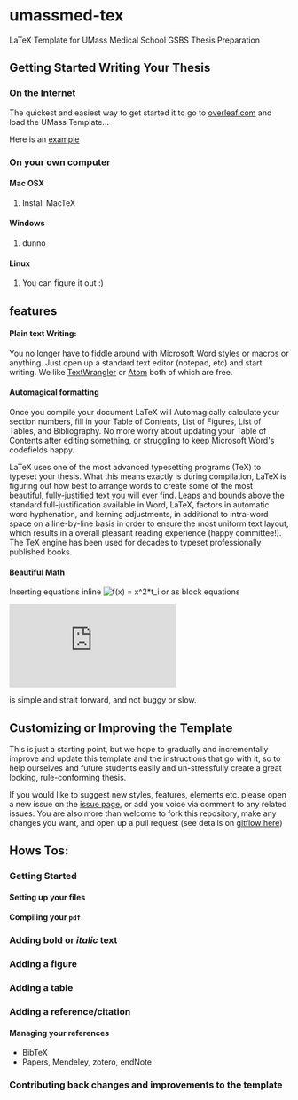 # umassmed-tex

LaTeX Template for UMass Medical School GSBS Thesis Preparation

## Getting Started Writing Your Thesis

### On the Internet

The quickest and easiest way to get started it to go to [overleaf.com](http://overleaf.com) and load the UMass Template...

Here is an [example](https://www.overleaf.com/3094199nnwpnb)

### On your own computer

#### Mac OSX

1. Install MacTeX

#### Windows

1. dunno

#### Linux

1. You can figure it out :)

## features

#### Plain text Writing:

You no longer have to fiddle around with Microsoft Word styles or macros or anything. Just open up a standard text editor (notepad, etc) and start writing. We like [TextWrangler]() or [Atom]() both of which are free.

#### Automagical formatting

Once you compile your document LaTeX will Automagically calculate your section numbers, fill in your Table of Contents, List of Figures, List of Tables, and Bibliography. No more worry about updating your Table of Contents after editing something, or struggling to keep Microsoft Word's codefields happy.

LaTeX uses one of the most advanced typesetting programs (TeX) to typeset your thesis. What this means exactly is during compilation, LaTeX is figuring out how best to arrange words to create some of the most beautiful, fully-justified text you will ever find. Leaps and bounds above the standard full-justification available in Word, LaTeX, factors in automatic word hyphenation, and kerning adjustments, in additional to intra-word space on a line-by-line basis in order to ensure the most uniform text layout, which results in a overall pleasant reading experience (happy committee!). The TeX engine has been used for decades to typeset professionally published books.

#### Beautiful Math

Inserting equations inline <img src="http://latex.codecogs.com/svg.latex?f(x)&space;=&space;x^2*t_i" title="f(x) = x^2*t_i" /> or as block equations

![num 1](http://latex.codecogs.com/svg.latex?%5Cfrac%7Bd%7D%7Bdx%7D%5Cleft%28%20%5Cint_%7B0%7D%5E%7Bx%7D%20f%28u%29%5C%2Cdu%5Cright%29%3Df%28x%29)

is simple and strait forward, and not buggy or slow.

## Customizing or Improving the Template

This is just a starting point, but we hope to gradually and incrementally improve and update this template and the instructions that go with it, so to help ourselves and future students easily and un-stressfully create a great looking, rule-conforming thesis.

If you would like to suggest new styles, features, elements etc. please open a new issue on the [issue page](https://github.com/crmackay/umassmed-tex/issues), or add you voice via comment to any related issues. You are also more than welcome to fork this repository, make any changes you want, and open up a pull request (see details on [gitflow here]())

## Hows Tos:

### Getting Started

#### Setting up your files

#### Compiling your `pdf`

### Adding **bold** or *italic* text

### Adding a figure

### Adding a table

### Adding a reference/citation

#### Managing your references

- BibTeX
- Papers, Mendeley, zotero, endNote

### Contributing back changes and improvements to the template
